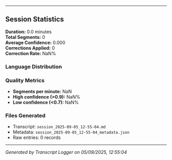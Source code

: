 

---

## Session Statistics

**Duration:** 0.0 minutes  
**Total Segments:** 0  
**Average Confidence:** 0.000  
**Corrections Applied:** 0  
**Correction Rate:** NaN%

### Language Distribution


### Quality Metrics
- **Segments per minute:** NaN
- **High confidence (>0.9):** NaN%
- **Low confidence (<0.7):** NaN%

### Files Generated
- Transcript: `session_2025-09-05_12-55-04.md`
- Metadata: `session_2025-09-05_12-55-04_metadata.json`
- Raw entries: 0 records

---
*Generated by Transcript Logger on 05/09/2025, 12:55:04*
